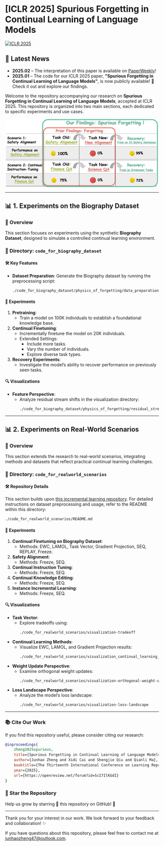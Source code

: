 # [ICLR 2025] Spurious Forgetting in Continual Learning of Language Models

[![ICLR 2025](https://img.shields.io/badge/ICLR2025-Spurious_Forgetting-1c8139.svg)](https://openreview.net/forum?id=ScI7IlKGdI)

## 📢 Latest News  

- **2025.02** – The interpretation of this paper is available on [PaperWeekly](https://mp.weixin.qq.com/s/d7QkZGBE1IKnrEfcqDH4ng)!
- **2025.01** – The code for our ICLR 2025 paper, **"Spurious Forgetting in Continual Learning of Language Models"**, is now publicly available! 🚀 Check it out and explore our findings.  


Welcome to the repository accompanying our research on **Spurious Forgetting in Continual Learning of Language Models**, accepted at ICLR 2025. This repository is organized into two main sections, each dedicated to specific experiments and use cases.

![illustrution](./assets/introduction.png)

---

## **📊 1. Experiments on the Biography Dataset**

### 📜 Overview
This section focuses on experiments using the synthetic **Biography Dataset**, designed to simulate a controlled continual learning environment. 

### 📂 Directory: `code_for_biography_dataset`

#### **🛠️ Key Features**
- **Dataset Preparation**: Generate the Biography dataset by running the preprocessing script:
  ```bash
  ./code_for_biography_dataset/physics_of_forgetting/data_preparation/preprocess_0720.py
  ```

#### **🔢 Experiments**
1. **Pretraining**:
   - Train a model on 100K individuals to establish a foundational knowledge base.
2. **Continual Finetuning**:
   - Incrementally finetune the model on 20K individuals.
   - Extended Settings:
     - Include more tasks.
     - Vary the number of individuals.
     - Explore diverse task types.
3. **Recovery Experiments**:
   - Investigate the model’s ability to recover performance on previously seen tasks.

#### **🔍 Visualizations**
- **Feature Perspective**:
  - Analyze residual stream shifts in the visualization directory:
    ```bash
    ./code_for_biography_dataset/physics_of_forgetting/residual_stream_shift_analysis
    ```

---

## **📊 2. Experiments on Real-World Scenarios**

### 📜 Overview
This section extends the research to real-world scenarios, integrating methods and datasets that reflect practical continual learning challenges. 

### 📂 Directory: `code_for_realworld_scenarios`

#### **🛠️ Repository Details**
This section builds upon [this incremental learning repository](https://github.com/zzz47zzz/codebase-for-incremental-learning-with-llm). For detailed instructions on dataset preprocessing and usage, refer to the README within this directory:
```bash
./code_for_realworld_scenarios/README.md
```

#### **🔢 Experiments**
1. **Continual Finetuning on Biography Dataset**:
   - Methods: EWC, LAMOL, Task Vector, Gradient Projection, SEQ, REPLAY, Freeze.
2. **Safety Alignment**:
   - Methods: Freeze, SEQ.
3. **Continual Instruction Tuning**:
   - Methods: Freeze, SEQ.
4. **Continual Knowledge Editing**:
   - Methods: Freeze, SEQ.
5. **Instance Incremental Learning**:
   - Methods: Freeze, SEQ.

#### **🔍 Visualizations**
- **Task Vector**:
  - Explore tradeoffs using:
    ```bash
    ./code_for_realworld_scenarios/visualization-tradeoff
    ```
- **Continual Learning Methods**:
  - Visualize EWC, LAMOL, and Gradient Projection results:
    ```bash
    ./code_for_realworld_scenarios/visualization_continual_learning_methods
    ```
- **Weight Update Perspective**:
  - Examine orthogonal weight updates:
    ```bash
    ./code_for_realworld_scenarios/visualization-orthogonal-weight-update
    ```
- **Loss Landscape Perspective**:
  - Analyze the model’s loss landscape:
    ```bash
    ./code_for_realworld_scenarios/visualization-loss-landscape
    ```

---

### **📚 Cite Our Work**
If you find this repository useful, please consider citing our research:
```bibtex
@inproceedings{
    zheng2025spurious,
    title={Spurious Forgetting in Continual Learning of Language Models},
    author={Junhao Zheng and Xidi Cai and Shengjie Qiu and Qianli Ma},
    booktitle={The Thirteenth International Conference on Learning Representations},
    year={2025},
    url={https://openreview.net/forum?id=ScI7IlKGdI}
}
```

### **🚀 Star the Repository**
Help us grow by starring 🌟 this repository on GitHub! 💖

---

Thank you for your interest in our work. We look forward to your feedback and collaboration! ✨

If you have questions about this repository, please feel free to contact me at [junhaozheng47@outlook.com](mailto:junhaozheng47@outlook.com).
